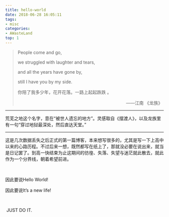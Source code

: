```yaml
---
title: hello-world
date: 2018-06-28 16:05:11
tags:
- misc
categories:
- AWasteLand
top: 1
---
```

<blockquote><p style="text-align: left;">People come and go,</p><p style="text-align: left;">we struggled with laughter and tears,&nbsp;</p><p style="text-align: left;">and all the years have gone by,</p><p style="text-align: left;">still I have you by my side.&nbsp;</p><p style="text-align: left;">你陪了我多少年，花开花落。一路上起起跌跌 。</p><p style="text-align: right;">——江南 《龙族》&nbsp;</p></blockquote><hr/><p>荒芜之地这个名字，意在“被世人遗忘的地方”。灵感取自《摆渡人》，以及龙族里有一句“穿过地狱最深处，然后直达天堂。”</p><hr/><p>这是几次数据丢失之后正式的第一篇博客，本来想写很多的，尤其是写一下上高中以来的心路历程。不过后来一想，既然都写在纸上了，那就没必要在说出来，就当是日记罢了。到高一快结束为止这期间的彷徨、失落、失望与迷茫就此散去，就此作为一个分界线，朝着希望前进。</p><p><br/></p><p>因此要说Hello World!&nbsp;<br/></p><p>因此要说It’s a new life!&nbsp;</p><p><br/></p><p>&nbsp;JUST DO IT.</p><p><br/></p>
